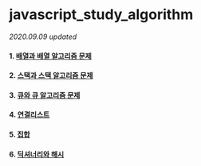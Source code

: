 # javascript_study_algorithm
*2020.09.09 updated*

#### 1. <a href="https://github.com/KumJungMin/javascript_study_algorithm/blob/master/first_array_javascript.md"> 배열과 배열 알고리즘 문제 </a>

#### 2. <a href="https://github.com/KumJungMin/javascript_study_algorithm/blob/master/stack.md"> 스택과 스택 알고리즘 문제 </a>

#### 3. <a href="https://github.com/KumJungMin/javascript_study_algorithm/blob/master/quene.md"> 큐와 큐 알고리즘 문제 </a>

#### 4. <a href="https://github.com/KumJungMin/javascript_study_algorithm/blob/master/Linked_list.md"> 연결리스트 </a>

#### 5. <a href="https://github.com/KumJungMin/javascript_study_algorithm/blob/master/set.md"> 집합 </a>

#### 6. <a href="https://github.com/KumJungMin/javascript_study_algorithm/blob/master/hash.md"> 딕셔너리와 해시 </a>



